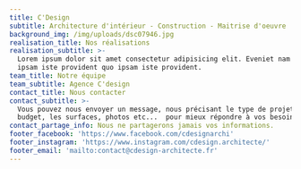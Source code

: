 ```yaml
---
title: C'Design
subtitle: Architecture d'intérieur - Construction - Maitrise d'oeuvre
background_img: /img/uploads/dsc07946.jpg
realisation_title: Nos réalisations
realisation_subtitle: >-
  Lorem ipsum dolor sit amet consectetur adipisicing elit. Eveniet nam itaque
  ipsam iste provident quo ipsam iste provident.
team_title: Notre équipe
team_subtitle: Agence C'design
contact_title: Nous contacter
contact_subtitle: >-
  Vous pouvez nous envoyer un message, nous précisant le type de projet, le
  budget, les surfaces, photos etc...  pour mieux répondre à vos besoins. 
contact_partage_info: Nous ne partagerons jamais vos informations.
footer_facebook: 'https://www.facebook.com/cdesignarchi'
footer_instagram: 'https://www.instagram.com/cdesign.architecte/'
footer_email: 'mailto:contact@cdesign-architecte.fr'
---
```



